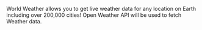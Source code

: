 World Weather allows you to get live weather data for any location on Earth including over 200,000 cities! Open Weather API will be used to fetch Weather data.
